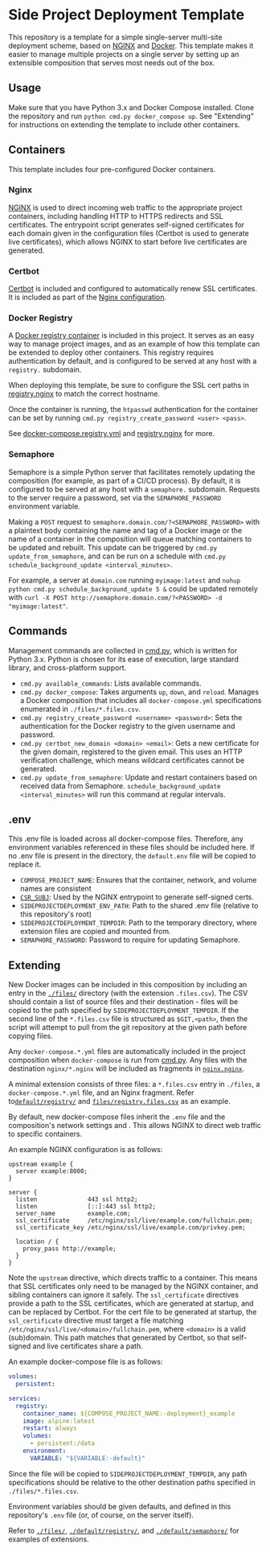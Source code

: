 # Side Project Deployment Template

This repository is a template for a simple single-server multi-site deployment
scheme, based on [NGINX](https://nginx.org/) and
[Docker](https://docs.docker.com/compose/). This template makes it easier to
manage multiple projects on a single server by setting up an extensible
composition that serves most needs out of the box.

## Usage

Make sure that you have Python 3.x and Docker Compose installed. Clone the
repository and run `python cmd.py docker_compose up`. See "Extending" for
instructions on extending the template to include other containers.

## Containers

This template includes four pre-configured Docker containers.

### Nginx

[NGINX](https://hub.docker.com/_/nginx) is used to direct incoming web traffic
to the appropriate project containers, including handling HTTP to HTTPS
redirects and SSL certificates. The entrypoint script generates self-signed
certificates for each domain given in the configuration files (Certbot is used
to generate live certificates), which allows NGINX to start before live
certificates are generated.

### Certbot

[Certbot](https://hub.docker.com/r/certbot/certbot) is included and configured
to automatically renew SSL certificates. It is included as part of the
[Nginx configuration](./default/nginx/docker-compose.nginx.yml).

### Docker Registry

A [Docker registry container](https://hub.docker.com/_/registry) is included in
this project. It serves as an easy way to manage project images, and as an
example of how this template can be extended to deploy other containers. This
registry requires authentication by default, and is configured to be served at
any host with a `registry.` subdomain.

When deploying this template, be sure to configure the SSL cert paths in
[registry.nginx](./default/registry/registry.nginx) to match the correct
hostname.

Once the container is running, the `htpasswd` authentication for the container
can be set by running `cmd.py registry_create_password <user> <pass>`.

See
[docker-compose.registry.yml](./default/registry/docker-compose.registry.yml)
and [registry.nginx](./default/registry/registry.nginx) for more.

### Semaphore

Semaphore is a simple Python server that facilitates remotely updating the
composition (for example, as part of a CI/CD process). By default, it is
configured to be served at any host with a `semaphore.` subdomain. Requests to
the server require a password, set via the `SEMAPHORE_PASSWORD` environment
variable.

Making a `POST` request to `semaphore.domain.com/?<SEMAPHORE_PASSWORD>` with a
plaintext body containing the name and tag of a Docker image or the name of a
container in the composition will queue matching containers to be updated and
rebuilt. This update can be triggered by `cmd.py update_from_semaphore`, and can
be run on a schedule with
`cmd.py schedule_background_update <interval_minutes>`.

For example, a server at `domain.com` running `myimage:latest` and
`nohup python cmd.py schedule_background_update 5 &` could be updated remotely
with `curl -X POST http://semaphore.domain.com/?<PASSWORD> -d "myimage:latest"`.

## Commands

Management commands are collected in [cmd.py](./cmd.py), which is written for
Python 3.x. Python is chosen for its ease of execution, large standard library,
and cross-platform support.

- `cmd.py available_commands`: Lists available commands.
- `cmd.py docker_compose`: Takes arguments `up`, `down`, and `reload`. Manages a
  Docker composition that includes all `docker-compose.yml` specifications
  enumerated in `./files/*.files.csv`.
- `cmd.py registry_create_password <username> <password>`: Sets the
  authentication for the Docker registry to the given username and password.
- `cmd.py certbot_new_domain <domain> <email>`: Gets a new certificate for the
  given domain, registered to the given email. This uses an HTTP verification
  challenge, which means wildcard certificates cannot be generated.
- `cmd.py update_from_semaphore`: Update and restart containers based on
  received data from Semaphore. `schedule_background_update <interval_minutes>`
  will run this command at regular intervals.

## .env

This .env file is loaded across all docker-compose files. Therefore, any
environment variables referenced in these files should be included here. If no
.env file is present in the directory, the `default.env` file will be copied to
replace it.

- `COMPOSE_PROJECT_NAME`: Ensures that the container, network, and volume names
  are consistent
- [`CSR_SUBJ`](https://www.openssl.org/docs/man1.0.2/man1/openssl-req.html):
  Used by the NGINX entrypoint to generate self-signed certs.
- `SIDEPROJECTDEPLOYMENT_ENV_PATH`: Path to the shared .env file (relative to
  this repository's root)
- `SIDEPROJECTDEPLOYMENT_TEMPDIR`: Path to the temporary directory, where
  extension files are copied and mounted from.
- `SEMAPHORE_PASSWORD`: Password to require for updating Semaphore.

## Extending

New Docker images can be included in this composition by including an entry in
the [`./files/`](./files) directory (with the extension `.files.csv`). The CSV
should contain a list of source files and their destination - files will be
copied to the path specified by `SIDEPROJECTDEPLOYMENT_TEMPDIR`. If the second
line of the `*.files.csv` file is structured as `$GIT,<path>`, then the script
will attempt to pull from the git repository at the given path before copying
files.

Any `docker-compose.*.yml` files are automatically included in the project
composition when `docker-compose` is run from [cmd.py](./cmd.py). Any files with
the destination `nginx/*.nginx` will be included as fragments in
[`nginx.nginx`](./default/nginx/nginx.nginxconf).

A minimal extension consists of three files: a `*.files.csv` entry in `./files`,
a `docker-compose.*.yml` file, and an Nginx fragment. Refer
to[`default/registry/`](./default/registry/) and
[`files/registry.files.csv`](./files/registry.files.csv) as an example.

By default, new docker-compose files inherit the `.env` file and the
composition's network settings and . This allows NGINX to direct web traffic to
specific containers.

An example NGINX configuration is as follows:

```nginx
upstream example {
  server example:8000;
}

server {
  listen              443 ssl http2;
  listen              [::]:443 ssl http2;
  server_name         example.com;
  ssl_certificate     /etc/nginx/ssl/live/example.com/fullchain.pem;
  ssl_certificate_key /etc/nginx/ssl/live/example.com/privkey.pem;

  location / {
    proxy_pass http://example;
  }
}
```

Note the `upstream` directive, which directs traffic to a container. This means
that SSL certificates only need to be managed by the NGINX container, and
sibling containers can ignore it safely. The `ssl_certificate` directives
provide a path to the SSL certificates, which are generated at startup, and can
be replaced by Certbot. For the cert file to be generated at startup, the
`ssl_certificate` directive must target a file matching
`/etc/nginx/ssl/live/<domain>/fullchain.pem`, where `<domain>` is a valid
(sub)domain. This path matches that generated by Certbot, so that self-signed
and live certificates share a path.

An example docker-compose file is as follows:

```yaml
volumes:
  persistent:

services:
  registry:
    container_name: ${COMPOSE_PROJECT_NAME:-deployment}_example
    image: alpine:latest
    restart: always
    volumes:
      - persistent:/data
    environment:
      VARIABLE: "${VARIABLE:-default}"
```

Since the file will be copied to `SIDEPROJECTDEPLOYMENT_TEMPDIR`, any path
specifications should be relative to the other destination paths specified in
`./files/*.files.csv`.

Environment variables should be given defaults, and defined in this repository's
`.env` file (or, of course, on the server itself).

Refer to [`./files/`](./files), [`./default/registry/`](./default/registry), and
[`./default/semaphore/`](./default/semaphore) for examples of extensions.
